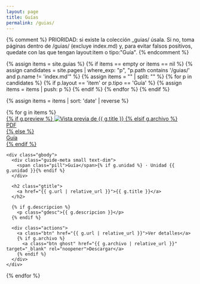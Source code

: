 ```yaml
---
layout: page
title: Guías
permalink: /guias/
---
```


{% comment %}
PRIORIDAD: si existe la colección _guias/ úsala. Si no, toma páginas dentro de /guias/ (excluye index.md)
y, para evitar falsos positivos, quedate con las que tengan layout:item o tipo:"Guía".
{% endcomment %}

{% assign items = site.guias %}
{% if items == empty or items == nil %}
  {% assign candidates = site.pages | where_exp: "p", "p.path contains '/guias/' and p.name != 'index.md'" %}
  {% assign items = "" | split: "" %}
  {% for p in candidates %}
    {% if p.layout == 'item' or p.tipo == 'Guía' %}
      {% assign items = items | push: p %}
    {% endif %}
  {% endfor %}
{% endif %}

{% assign items = items | sort: 'date' | reverse %}

<section class="guides-alt">
  {% for g in items %}
  <article class="gcard {% if forloop.index0 % 2 == 1 %}flip{% endif %}">
    <a class="gthumb" href="{{ g.url | relative_url }}">
      {% if g.preview %}
        <img src="{{ g.preview | relative_url }}" alt="Vista previa de {{ g.title }}">
      {% elsif g.archivo %}
        <div class="gthumb-placeholder">
          <span class="badge">PDF</span>
        </div>
      {% else %}
        <div class="gthumb-placeholder">
          <span class="badge">Guía</span>
        </div>
      {% endif %}
    </a>

    <div class="gbody">
      <div class="guide-meta small text-dim">
        <span class="pill">Guía</span>{% if g.unidad %} · Unidad {{ g.unidad }}{% endif %}
      </div>

      <h2 class="gtitle">
        <a href="{{ g.url | relative_url }}">{{ g.title }}</a>
      </h2>

      {% if g.descripcion %}
        <p class="gdesc">{{ g.descripcion }}</p>
      {% endif %}

      <div class="actions">
        <a class="btn" href="{{ g.url | relative_url }}">Ver detalles</a>
        {% if g.archivo %}
          <a class="btn ghost" href="{{ g.archivo | relative_url }}" target="_blank" rel="noopener">Descargar</a>
        {% endif %}
      </div>
    </div>
  </article>
  {% endfor %}
</section>
